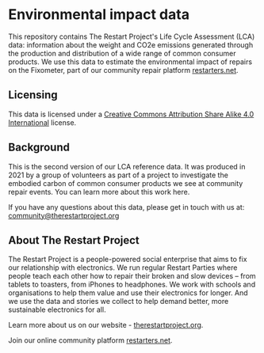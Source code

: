 # Environmental impact data

This repository contains The Restart Project's Life Cycle Assessment (LCA) data: information about the weight and CO2e emissions generated through the production and distribution of a wide range of common consumer products. We use this data to estimate the environmental impact of repairs on the Fixometer, part of our community repair platform [restarters.net](https://restarters.net).

## Licensing

This data is licensed under a [Creative Commons Attribution Share Alike 4.0 International](https://creativecommons.org/licenses/by-sa/4.0/) license.

## Background							

This is the second version of our LCA reference data. It was produced in 2021 by a group of volunteers as part of a project to investigate the embodied carbon of common consumer products we see at community repair events. You can learn more about this work here.

If you have any questions about this data, please get in touch with us at: community@therestartproject.org

## About The Restart Project							

The Restart Project is a people-powered social enterprise that aims to fix our relationship with electronics. We run regular Restart Parties where people teach each other how to repair their broken and slow devices – from tablets to toasters, from iPhones to headphones. We work with schools and organisations to help them value and use their electronics for longer. And we use the data and stories we collect to help demand better, more sustainable electronics for all.

Learn more about us on our website - [therestartproject.org](https://therestartproject.org).

Join our online community platform [restarters.net](https://restarters.net).						
